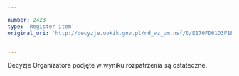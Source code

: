 ```yaml
---

number: 2423
type: 'Register item'
original_uri: 'http://decyzje.uokik.gov.pl/nd_wz_um.nsf/0/E170FD61D3F1E263C12578C40039D601?OpenDocument'


---
```


Decyzje Organizatora podjęte w wyniku rozpatrzenia są ostateczne.
